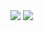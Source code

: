 <img src="https://github.com/benivalotker/AlarMe-Client/blob/master/src/static/get.PNG" >
<img src="https://github.com/benivalotker/AlarMe-Client/blob/master/src/static/setting.PNG">
